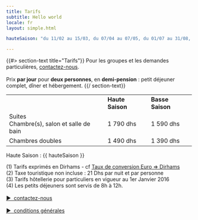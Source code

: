 ```yaml
---
title: Tarifs
subtitle: Hello world
locale: fr
layout: simple.html

hauteSaison: "du 11/02 au 15/03, du 07/04 au 07/05, du 01/07 au 31/08, du 27/10 au 08/11 et du 22/12 au 07/01"

---
```


{{#> section-text title="Tarifs"}}
Pour les groupes et les demandes particulières, [contactez-nous](#contact).
<br><br>
Prix **par jour** pour **deux personnes**, en **demi-pension** : petit déjeuner complet, dîner et hébergement.
{{/ section-text}}

<table>
    <tr>
        <td>&nbsp;</td>
        <td>
            <b>Haute Saison</b>
            <div class="fa fa-info-circle tooltip-block" data-title="{{ hauteSaison }}">
            </div>
        </td>
        <td><b>Basse Saison</b></td>
    </tr>
    <tr>
        <td>
            <div class="tarif__title">Suites</div>
            Chambre(s), salon et salle de bain
        </td>
        <td>1 790 dhs</td>
        <td>1 590 dhs</td>
    </tr>
    <tr>
        <td>
            <div class="tarif__title">Chambres doubles</div>
        </td>
        <td>1 490 dhs</td>
        <td>1 390 dhs</td>
    </tr>
</table>

Haute Saison : {{ hauteSaison }}


(1) Tarifs exprimés en Dirhams - cf <a href="https://www.google.fr/webhp?ie=UTF-8#q=1+EUR+en+MAD" target="_blank">Taux de conversion Euro => Dirhams</a>
<br>
(2) Taxe touristique non incluse : 21 Dhs par nuit et par personne
<br>
(3) Tarifs hôtellerie pour particuliers en vigueur au 1er Janvier 2016
<br>
(4) Les petits déjeuners sont servis de 8h à 12h.
<br><br>
<a class="button big" href="#contact" style="cursor: pointer;">▶&nbsp;&nbsp;contactez-nous</a>
<br><br>
<a class="button small" href="/assets/CGV.pdf" style="cursor: pointer;">▶&nbsp;&nbsp;conditions générales</a>
